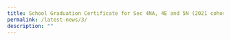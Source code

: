 ```yaml
---
title: School Graduation Certificate for Sec 4NA, 4E and 5N (2021 cohort)
permalink: /latest-news/3/
description: ""
---
```

